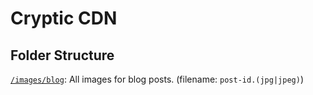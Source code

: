 # Cryptic CDN

## Folder Structure

[`/images/blog`](images/blog): All images for blog posts. (filename: `post-id.(jpg|jpeg)`)

